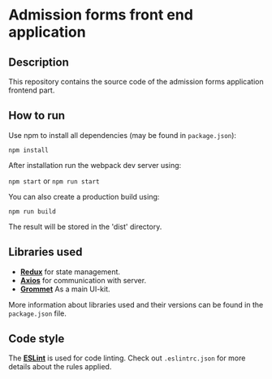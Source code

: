 # Admission forms front end application
## Description
This repository contains the source code of the admission forms application frontend part.
## How to run
Use npm to install all dependencies (may be found in `package.json`): 

`npm install`

After installation run the webpack dev server using: 

`npm start` or `npm run start`

You can also create a production build using: 

`npm run build`

The result will be stored in the 'dist' directory.

## Libraries used

- [**Redux**](https://react-redux.js.org) for state management.
- [**Axios**](https://github.com/axios/axios) for communication with server.
- [**Grommet**](https://v2.grommet.io) As a main UI-kit.

More information about libraries used and their versions can be found in the `package.json` file.

## Code style 

The [**ESLint**](https://eslint.org) is used for code linting. Check out `.eslintrc.json` for more details about the rules applied.